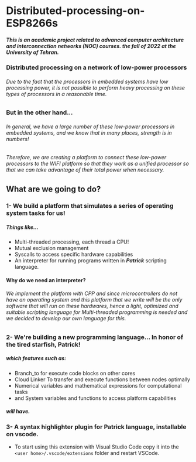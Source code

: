 # Distributed-processing-on-ESP8266s
##### This is an academic project related to advanced computer architecture and interconnection networks (NOC) courses. the fall of 2022 at the University of Tehran.

### Distributed processing on a network of low-power processors
###### Due to the fact that the processors in embedded systems have low processing power, it is not possible to perform heavy processing on these types of processors in a reasonable time.

### But in the other hand...

###### In general, we have a large number of these low-power processors in embedded systems, and we know that in many places, strength is in numbers! 
###### Therefore, we are creating a platform to connect these low-power processors to the WIFI platform so that they work as a unified processor so that we can take advantage of their total power when necessary.


## What are we going to do?

### 1- We build a platform that simulates a series of operating system tasks for us!
##### Things like...
* Multi-threaded processing, each thread a CPU!
* Mutual exclusion management
* Syscalls to access specific hardware capabilities
* An interpreter for running programs written in ***Patrick*** scripting language.

#### Why do we need an interpreter?

###### We implement the platform with CPP and since microcontrollers do not have an operating system and this platform that we write will be the only software that will run on these hardwares, hence a light, optimized and suitable scripting language for Multi-threaded programming is needed and we decided to develop our own language for this.

### 2- We're building a new programming language... In honor of the tired starfish, Patrick!
##### which features such as:
* Branch_to for execute code blocks on other cores
* Cloud Linker To transfer and execute functions between nodes optimally
* Numerical variables and mathematical expressions for computational tasks
* and System variables and functions to access platform capabilities
##### will have.

### 3- A syntax highlighter plugin for Patrick language, installable on vscode.
* To start using this extension with Visual Studio Code copy it into the `<user home>/.vscode/extensions` folder and restart VSCode.
